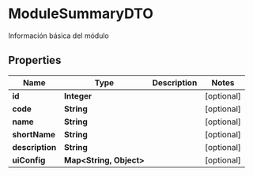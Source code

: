 

# ModuleSummaryDTO

Información básica del módulo

## Properties

| Name | Type | Description | Notes |
|------------ | ------------- | ------------- | -------------|
|**id** | **Integer** |  |  [optional] |
|**code** | **String** |  |  [optional] |
|**name** | **String** |  |  [optional] |
|**shortName** | **String** |  |  [optional] |
|**description** | **String** |  |  [optional] |
|**uiConfig** | **Map&lt;String, Object&gt;** |  |  [optional] |



